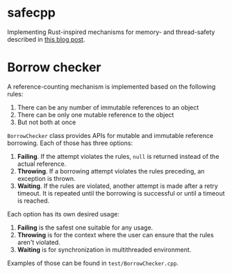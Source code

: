 # safecpp

Implementing Rust-inspired mechanisms for memory- and thread-safety described
in [this blog post](https://safecpp.org/P3390R0.html#the-call-for-memory-safety).

# Borrow checker

A reference-counting mechanism is implemented based on the following rules:

1. There can be any number of immutable references to an object
2. There can be only one mutable reference to the object
3. But not both at once

`BorrowChecker` class provides APIs for mutable and immutable reference borrowing.
Each of those has three options:

1. **Failing**. If the attempt violates the rules, `null` is returned instead of the actual reference.
2. **Throwing**. If a borrowing attempt violates the rules preceding, an exception is thrown.
3. **Waiting**. If the rules are violated, another attempt is made after a retry timeout. It is repeated until the
   borrowing is successful or until a timeout is reached.

Each option has its own desired usage:

1. **Failing** is the safest one suitable for any usage.
2. **Throwing** is for the context where the user can ensure that the rules aren't violated.
3. **Waiting** is for synchronization in multithreaded environment.

Examples of those can be found in `test/BorrowChecker.cpp`.